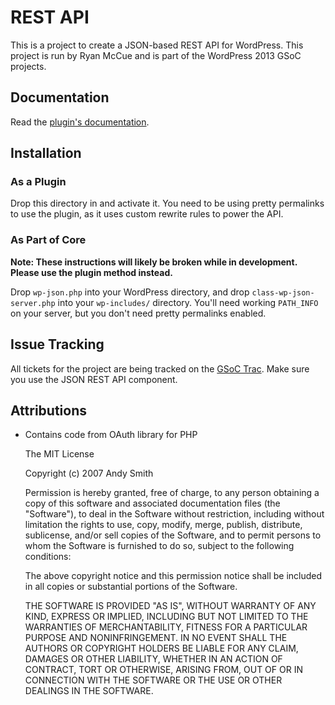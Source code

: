 # REST API
This is a project to create a JSON-based REST API for WordPress. This project is
run by Ryan McCue and is part of the WordPress 2013 GSoC projects.


## Documentation
Read the [plugin's documentation][docs].

[docs]: https://github.com/WP-API/WP-API/tree/master/docs


## Installation
### As a Plugin
Drop this directory in and activate it. You need to be using pretty permalinks
to use the plugin, as it uses custom rewrite rules to power the API.

### As Part of Core
**Note: These instructions will likely be broken while in development. Please
use the plugin method instead.**

Drop `wp-json.php` into your WordPress directory, and drop
`class-wp-json-server.php` into your `wp-includes/` directory. You'll need
working `PATH_INFO` on your server, but you don't need pretty permalinks
enabled.


## Issue Tracking
All tickets for the project are being tracked on the [GSoC Trac][]. Make sure
you use the JSON REST API component.

[GSoC Trac]: https://gsoc.trac.wordpress.org/query?component=JSON+REST+API

## Attributions

* Contains code from OAuth library for PHP

	The MIT License

	Copyright (c) 2007 Andy Smith

	Permission is hereby granted, free of charge, to any person obtaining a copy
	of this software and associated documentation files (the "Software"), to deal
	in the Software without restriction, including without limitation the rights
	to use, copy, modify, merge, publish, distribute, sublicense, and/or sell
	copies of the Software, and to permit persons to whom the Software is
	furnished to do so, subject to the following conditions:

	The above copyright notice and this permission notice shall be included in
	all copies or substantial portions of the Software.

	THE SOFTWARE IS PROVIDED "AS IS", WITHOUT WARRANTY OF ANY KIND, EXPRESS OR
	IMPLIED, INCLUDING BUT NOT LIMITED TO THE WARRANTIES OF MERCHANTABILITY,
	FITNESS FOR A PARTICULAR PURPOSE AND NONINFRINGEMENT. IN NO EVENT SHALL THE
	AUTHORS OR COPYRIGHT HOLDERS BE LIABLE FOR ANY CLAIM, DAMAGES OR OTHER
	LIABILITY, WHETHER IN AN ACTION OF CONTRACT, TORT OR OTHERWISE, ARISING FROM,
	OUT OF OR IN CONNECTION WITH THE SOFTWARE OR THE USE OR OTHER DEALINGS IN
	THE SOFTWARE.

